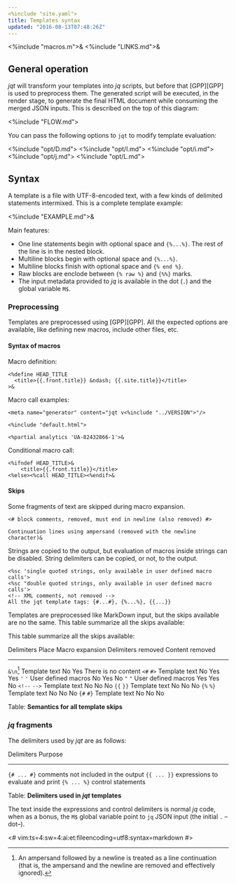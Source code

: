 ```yaml
---
<%include "site.yaml">
title: Templates syntax
updated: "2016-08-13T07:48:26Z"
---
```

<%include "macros.m">&
<%include "LINKS.md">&

## General operation

_jqt_ will transform your templates into _jq_ scripts, but before that
[GPP][GPP] is used to preprocess them. The generated script will be executed,
in the render stage, to generate the final HTML document while consuming the
merged JSON inputs.
This is described on the top of this diagram:

<%include "FLOW.md">

You can pass the following options to `jqt` to modify template evaluation:

<%include "opt/D.md">
<%include "opt/I.md">
<%include "opt/i.md">
<%include "opt/j.md">
<%include "opt/L.md">

## Syntax

A template is a file with UTF-8-encoded text, with a few kinds of delimited
statements intermixed.  This is a complete template example:

<%include "EXAMPLE.md">&

Main features:

* One line statements begin with optional space and `{%...%}`. The rest of the
  line is in the nested block.
* Multiline blocks begin with optional space and `{%...%}`.
* Multiline blocks finish with optional space and `{% end %}`.
* Raw blocks are enclode between `{% raw %}` and `{%%}` marks.
* The input metadata provided to _jq_ is available in the dot (`.`) and the global variable `M$`.

### Preprocessing

Templates are preprocessed using [GPP][GPP]. All the expected options are available,
like defining new macros, include other files, etc.

#### Syntax of macros

Macro definition:

```
<%define HEAD_TITLE
  <title>{{.front.title}} &ndash; {{.site.title}}</title>
>&
```

Macro call examples:

```
<meta name="generator" content="jqt v<%include "../VERSION">"/>

<%include "default.html">

<%partial analytics 'UA-82432866-1'>&
```

Conditional macro call:

```
<%ifndef HEAD_TITLE>&
    <title>{{.front.title}}</title>
<%else><%call HEAD_TITLE><%endif>&
```

#### Skips

Some fragments of text are skipped during macro expansion.

```
<# block comments, removed, must end in newline (also removed) #>
```

```
Continuation lines using ampersand (removed with the newline character)&
```

Strings are copied to the output, but evaluation of macros inside strings can
be disabled.  String delimiters can be copied, or not, to the output.

~~~
<%sc 'single quoted strings, only available in user defined macro calls'>
<%sc "double quoted strings, only available in user defined macro calls'>
<!-- XML comments, not removed -->
All the jqt template tags: {#...#}, {%...%}, {{...}} 
~~~

Templates are preprocessed like MarkDown input, but the skips available are no the same.
This table summarize all the skips available:

This table summarize all the skips available:

 Delimiters         Place                   Macro expansion     Delimiters removed  Content removed
-------------       -----                   ---------------     ------------------  ---------------
`&\n`[^1]           Template text           No                  Yes                 There is no content
`<#` `#>`           Template text           No                  Yes                 Yes
`'` `'`             User defined macros     No                  Yes                 No
`"` `"`             User defined macros     Yes                 Yes                 No
`<!--` `-->`        Template text           No                  No                  No
`{{` `}}`           Template text           No                  No                  No
`{%` `%}`           Template text           No                  No                  No
`{#` `#}`           Template text           No                  No                  No

Table: **Semantics for all template skips**

[^1]: An ampersand followed by a newline is treated as a line continuation (that
is, the ampersand and the newline are removed and effectively ignored).

### _jq_ fragments

The delimiters used by _jqt_ are as follows:

Delimiters    Purpose
----------    -----------------------------------
`{# ... #}`   comments not included in the output
`{{ ... }}`   expressions to evaluate and print
`{% ... %}`   control statements

Table: **Delimiters used in _jqt_ templates**

The text inside the expressions and control delimiters is normal _jq_ code, when as
a bonus, the `M$` global variable point to `jq` JSON input (the initial `.`
&ndash;dot&ndash;).

<#
vim:ts=4:sw=4:ai:et:fileencoding=utf8:syntax=markdown
#>
